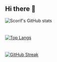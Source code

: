 ## Hi there 👋

<!--
**Scorif/Scorif** is a ✨ _special_ ✨ repository because its `README.md` (this file) appears on your GitHub profile.

Here are some ideas to get you started:

- 🔭 I’m currently working on ...
- 🌱 I’m currently learning ...
- 👯 I’m looking to collaborate on ...
- 🤔 I’m looking for help with ...
- 💬 Ask me about ...
- 📫 How to reach me: ...
- 😄 Pronouns: ...
- ⚡ Fun fact: ...
-->
![Scorif's GitHub stats](https://github-readme-stats.vercel.app/api?username=scorif&show_icons=true&theme=dracula&hide=username)
#
[![Top Langs](https://github-readme-stats.vercel.app/api/top-langs/?username=scorif&theme=dracula)](https://github.com/scorif/github-readme-stats)
#
[![GitHub Streak](https://streak-stats.demolab.com/?user=scorif&theme=dracula)](https://git.io/streak-stats)
